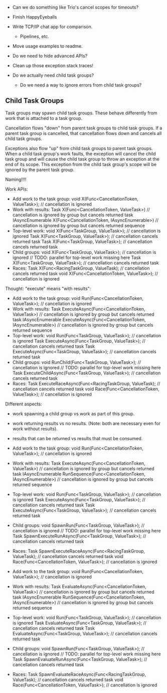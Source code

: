 - Can we do something like Trio's cancel scopes for timeouts?
- Finish HappyEyeballs
- Write TCP/IP chat app for comparison.
  - Pipelines, etc.
- Move usage examples to readme.
- Do we need to hide advanced APIs?
- Clean up those exception stack traces!

- Do we actually need child task groups?
  - Do we need a way to ignore errors from child task groups?

## Child Task Groups

Task groups may spawn child task groups.
These behave differently from work that is attached to a task group.

Cancellation flows "down" from parent task groups to child task groups.
If a parent task group is cancelled, that cancellation flows down and cancels all child task groups.

Exceptions also flow "up" from child task groups to parent task groups.
When a child task group's work faults, the exception will cancel the child task group and will cause the child task group to throw an exception at the end of its scope.
This exception from the child task group's scope will be ignored by the parent task group.



Naming!!!!

Work APIs:

- Add work to the task group:
  void X(Func<CancellationToken, ValueTask>); // cancellation is ignored
- Work with results:
  Task<T> X(Func<CancellationToken, ValueTask<T>>) // cancellation is ignored by group but cancels returned task
  IAsyncEnumerable<T> X(Func<CancellationToken, IAsyncEnumerable<T>>) // cancellation is ignored by group but cancels returned sequence
- Top-level work:
  void X(Func<TaskGroup, ValueTask>); // cancellation is ignored
  Task X(Func<TaskGroup, ValueTask>); // cancellation cancels returned task
  Task<T> X(Func<TaskGroup, ValueTask<T>>); // cancellation cancels returned task
- Child groups:
  void X(Func<TaskGroup, ValueTask>); // cancellation is ignored
  // TODO: parallel for top-level work missing here
  Task<T> X(Func<TaskGroup, ValueTask<T>>); // cancellation cancels returned task
- Races:
  Task<T> X(Func<RacingTaskGroup<T>, ValueTask); // cancellation cancels returned task
  void X(Func<CancellationToken, ValueTask<T>>); // cancellation is ignored

Thought: "execute" means "with results":

- Add work to the task group:
  void Run(Func<CancellationToken, ValueTask>); // cancellation is ignored
- Work with results:
  Task<T> ExecuteAsync(Func<CancellationToken, ValueTask<T>>) // cancellation is ignored by group but cancels returned task
  IAsyncEnumerable<T> ExecuteAsync(Func<CancellationToken, IAsyncEnumerable<T>>) // cancellation is ignored by group but cancels returned sequence
- Top-level work:
  void Run(Func<TaskGroup, ValueTask>); // cancellation is ignored
  Task ExecuteAsync(Func<TaskGroup, ValueTask>); // cancellation cancels returned task
  Task<T> ExecuteAsync(Func<TaskGroup, ValueTask<T>>); // cancellation cancels returned task
- Child groups:
  void RunChild(Func<TaskGroup, ValueTask>); // cancellation is ignored
  // TODO: parallel for top-level work missing here
  Task<T> ExecuteChildAsync(Func<TaskGroup, ValueTask<T>>); // cancellation cancels returned task
- Races:
  Task<T> ExecuteRaceAsync(Func<RacingTaskGroup<T>, ValueTask); // cancellation cancels returned task
  void Race(Func<CancellationToken, ValueTask<T>>); // cancellation is ignored

Different aspects:
- work spawning a child group vs work as part of this group.
- work returning results vs no results. (Note: both are necessary even for work without results).
- results that can be returned vs results that must be consumed.

- Add work to the task group:
  void Run(Func<CancellationToken, ValueTask>); // cancellation is ignored
- Work with results:
  Task<T> ExecuteAsync(Func<CancellationToken, ValueTask<T>>) // cancellation is ignored by group but cancels returned task
  IAsyncEnumerable<T> RunSequence(Func<CancellationToken, IAsyncEnumerable<T>>) // cancellation is ignored by group but cancels returned sequence
- Top-level work:
  void Run(Func<TaskGroup, ValueTask>); // cancellation is ignored
  Task ExecuteAsync(Func<TaskGroup, ValueTask>); // cancellation cancels returned task
  Task<T> ExecuteAsync(Func<TaskGroup, ValueTask<T>>); // cancellation cancels returned task
- Child groups:
  void SpawnRun(Func<TaskGroup, ValueTask>); // cancellation is ignored
  // TODO: parallel for top-level work missing here
  Task<T> SpawnExecuteRunAsync(Func<TaskGroup, ValueTask<T>>); // cancellation cancels returned task
- Races:
  Task<T> SpawnExecuteRaceAsync(Func<RacingTaskGroup<T>, ValueTask); // cancellation cancels returned task
  void Race(Func<CancellationToken, ValueTask<T>>); // cancellation is ignored

- Add work to the task group:
  void Run(Func<CancellationToken, ValueTask>); // cancellation is ignored
- Work with results:
  Task<T> EvaluateAsync(Func<CancellationToken, ValueTask<T>>) // cancellation is ignored by group but cancels returned task
  IAsyncEnumerable<T> RunSequence(Func<CancellationToken, IAsyncEnumerable<T>>) // cancellation is ignored by group but cancels returned sequence
- Top-level work:
  void Run(Func<TaskGroup, ValueTask>); // cancellation is ignored
  Task EvaluateAsync(Func<TaskGroup, ValueTask>); // cancellation cancels returned task
  Task<T> EvaluateAsync(Func<TaskGroup, ValueTask<T>>); // cancellation cancels returned task
- Child groups:
  void SpawnRun(Func<TaskGroup, ValueTask>); // cancellation is ignored
  // TODO: parallel for top-level work missing here
  Task<T> SpawnEvaluateRunAsync(Func<TaskGroup, ValueTask<T>>); // cancellation cancels returned task
- Races:
  Task<T> SpawnEvaluateRaceAsync(Func<RacingTaskGroup<T>, ValueTask); // cancellation cancels returned task
  void Race(Func<CancellationToken, ValueTask<T>>); // cancellation is ignored
